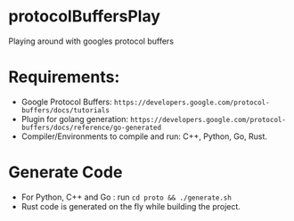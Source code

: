 # protocolBuffersPlay
Playing around with googles protocol buffers 

# Requirements: 
* Google Protocol Buffers: `https://developers.google.com/protocol-buffers/docs/tutorials`
* Plugin for golang generation: `https://developers.google.com/protocol-buffers/docs/reference/go-generated`
* Compiler/Environments to compile and run: C++, Python, Go, Rust.

# Generate Code
* For Python, C++ and Go : run `cd proto && ./generate.sh`
* Rust code is generated on the fly while building the project.

